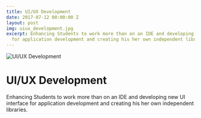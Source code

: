 ```yaml
---
title: UI/UX Development
date: 2017-07-12 00:00:00 Z
layout: post
img: uiux_development.jpg
excerpt: Enhancing Students to work more than on an IDE and developing new UI interface
  for application development and creating his her own independent libraries...
---
```


![UI/UX Development]({{site.baseurl}}/images/uiux_development.jpg)

# UI/UX Development
Enhancing Students to work more than on an IDE and
developing new UI interface for application development
and creating his her own independent libraries.
